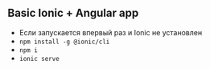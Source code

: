 ## Basic Ionic + Angular app
* Если запускается впервый раз и Ionic не установлен
* `npm install -g @ionic/cli`
* `npm i`
* `ionic serve`

